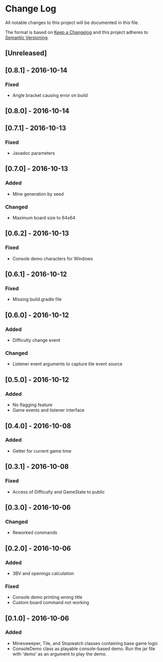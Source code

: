 # Change Log
All notable changes to this project will be documented in this file.

The format is based on [Keep a Changelog](http://keepachangelog.com/)
and this project adheres to [Semantic Versioning](http://semver.org/).

## [Unreleased]

## [0.8.1] - 2016-10-14
### Fixed
- Angle bracket causing error on build

## [0.8.0] - 2016-10-14

## [0.7.1] - 2016-10-13
### Fixed
- Javadoc parameters

## [0.7.0] - 2016-10-13
### Added
- Mine generation by seed

### Changed
- Maximum board size to 64x64

## [0.6.2] - 2016-10-13
### Fixed
- Console demo characters for Windows

## [0.6.1] - 2016-10-12
### Fixed
- Missing build.gradle file

## [0.6.0] - 2016-10-12
### Added
- Difficulty change event

### Changed
- Listener event arguments to capture tile event source

## [0.5.0] - 2016-10-12
### Added
- No flagging feature
- Game events and listener interface

## [0.4.0] - 2016-10-08
### Added
- Getter for current game time

## [0.3.1] - 2016-10-08
### Fixed
- Access of Difficulty and GameState to public

## [0.3.0] - 2016-10-06
### Changed
- Reworked commands

## [0.2.0] - 2016-10-06
### Added
- 3BV and openings calculation

### Fixed
- Console demo printing wrong title
- Custom board command not working

## [0.1.0] - 2016-10-06
### Added
- Minesweeper, Tile, and Stopwatch classes containing base game logic
- ConsoleDemo class as playable console-based demo. Run the jar file with 'demo' as an argument to play the demo.